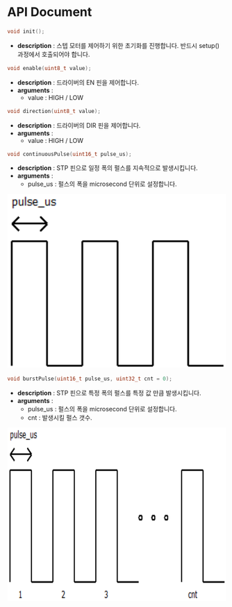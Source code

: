 # API Document

```c
void init();
```
* **description** : 스텝 모터를 제어하기 위한 초기화를 진행합니다. 반드시 setup() 과정에서 호출되어야 합니다.

```c
void enable(uint8_t value);
```
* **description** : 드라이버의 EN 핀을 제어합니다.
* **arguments** :
  * value : HIGH / LOW

```c
void direction(uint8_t value);
```
* **description** : 드라이버의 DIR 핀을 제어합니다.
* **arguments** :
  * value : HIGH / LOW

```c
void continuousPulse(uint16_t pulse_us);
```
* **description** : STP 핀으로 일정 폭의 펄스를 지속적으로 발생시킵니다.
* **arguments** :
  * pulse_us : 펄스의 폭을 microsecond 단위로 설정합니다.

<img src="assets/pulse1.png" height="400px">

```c
void burstPulse(uint16_t pulse_us, uint32_t cnt = 0);
```
* **description** : STP 핀으로 특정 폭의 펄스를 특정 값 만큼 발생시킵니다.
* **arguments** :
  * pulse_us : 펄스의 폭을 microsecond 단위로 설정합니다.
  * cnt : 발생시킬 펄스 갯수.

<img src="assets/pulse2.png" height="400px">